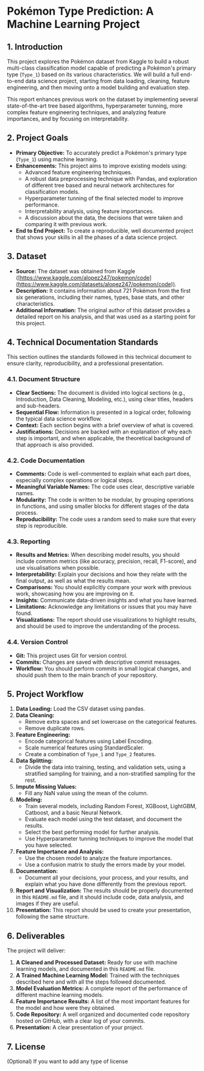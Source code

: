 # Pokémon Type Prediction: A Machine Learning Project

## 1. Introduction

This project explores the Pokémon dataset from Kaggle to build a robust multi-class classification model capable of predicting a Pokémon's primary type (`Type_1`) based on its various characteristics. We will build a full end-to-end data science project, starting from data loading, cleaning, feature engineering, and then moving onto a model building and evaluation step.

This report enhances previous work on the dataset by implementing several state-of-the-art tree based algorithms, hyperparameter tunning, more complex feature engineering techniques, and analyzing feature importances, and by focusing on interpretability.

## 2. Project Goals

*   **Primary Objective:** To accurately predict a Pokémon's primary type (`Type_1`) using machine learning.
*   **Enhancements:** This project aims to improve existing models using:
    *   Advanced feature engineering techniques.
    *   A robust data preprocessing technique with Pandas, and exploration of different tree based and neural network architectures for classification models.
    *  Hyperparameter tunning of the final selected model to improve performance.
    *   Interpretability analysis, using feature importances.
    *   A discussion about the data, the decisions that were taken and comparing it with previous work.
* **End to End Project:** To create a reproducible, well documented project that shows your skills in all the phases of a data science project.

## 3. Dataset

*   **Source:** The dataset was obtained from Kaggle ([https://www.kaggle.com/alopez247/pokemon/code](https://www.kaggle.com/datasets/alopez247/pokemon/code)).
*   **Description:** It contains information about 721 Pokémon from the first six generations, including their names, types, base stats, and other characteristics.
*  **Additional Information:** The original author of this dataset provides a detailed report on his analysis, and that was used as a starting point for this project.
  
## 4. Technical Documentation Standards

This section outlines the standards followed in this technical document to ensure clarity, reproducibility, and a professional presentation.

### 4.1. Document Structure

*   **Clear Sections:** The document is divided into logical sections (e.g., Introduction, Data Cleaning, Modeling, etc.), using clear titles, headers and sub-headers.
*   **Sequential Flow:** Information is presented in a logical order, following the typical data science workflow.
*   **Context:** Each section begins with a brief overview of what is covered.
*   **Justifications:** Decisions are backed with an explanation of why each step is important, and when applicable, the theoretical background of that approach is also provided.

### 4.2. Code Documentation

*   **Comments:** Code is well-commented to explain what each part does, especially complex operations or logical steps.
*   **Meaningful Variable Names:** The code uses clear, descriptive variable names.
*   **Modularity:** The code is written to be modular, by grouping operations in functions, and using smaller blocks for different stages of the data process.
*   **Reproducibility:** The code uses a random seed to make sure that every step is reproducible.

### 4.3. Reporting

*  **Results and Metrics:** When describing model results, you should include common metrics (like accuracy, precision, recall, F1-score), and use visualisations when possible.
*   **Interpretability:** Explain your decisions and how they relate with the final output, as well as what the results mean.
*   **Comparisons:** You should explicitly compare your work with previous work, showcasing how you are improving on it.
*   **Insights:** Communicate data-driven insights and what you have learned.
*   **Limitations:** Acknowledge any limitations or issues that you may have found.
*  **Visualizations:** The report should use visualizations to highlight results, and should be used to improve the understanding of the process.

### 4.4. Version Control

*   **Git:** This project uses Git for version control.
*   **Commits:** Changes are saved with descriptive commit messages.
*   **Workflow:** You should perform commits in small logical changes, and should push them to the main branch of your repository.

## 5. Project Workflow

1.  **Data Loading:** Load the CSV dataset using pandas.
2.  **Data Cleaning:**
    *   Remove extra spaces and set lowercase on the categorical features.
    *   Remove duplicate rows.
3.  **Feature Engineering:**
    *   Encode categorical features using Label Encoding.
    *   Scale numerical features using StandardScaler.
    *   Create a combination of `Type_1` and `Type_2` features.
4.  **Data Splitting:**
    *   Divide the data into training, testing, and validation sets, using a stratified sampling for training, and a non-stratified sampling for the rest.
5. **Impute Missing Values:**
    *  Fill any NaN value using the mean of the column.
6.  **Modeling:**
    *   Train several models, including Random Forest, XGBoost, LightGBM, Catboost, and a basic Neural Network.
    *   Evaluate each model using the test dataset, and document the results.
    *   Select the best performing model for further analysis.
    *   Use Hyperparameter tunning techniques to improve the model that you have selected.
7.  **Feature Importance and Analysis:**
    *   Use the chosen model to analyze the feature importances.
    *   Use a confusion matrix to study the errors made by your model.
8.  **Documentation:**
    *   Document all your decisions, your process, and your results, and explain what you have done differently from the previous report.
9.   **Report and Visualization:** The results should be properly documented in this `README.md` file, and it should include code, data analysis, and images if they are useful.
10. **Presentation:** This report should be used to create your presentation, following the same structure.

## 6. Deliverables
The project will deliver:

1.  **A Cleaned and Processed Dataset:** Ready for use with machine learning models, and documented in this `README.md` file.
2.  **A Trained Machine Learning Model:** Trained with the techniques described here and with all the steps followed documented.
3.  **Model Evaluation Metrics:** A complete report of the performance of different machine learning models.
4.  **Feature Importance Results:** A list of the most important features for the model and how were they obtained.
5.  **Code Repository:** A well organized and documented code repository hosted on GitHub, with a clear log of your commits.
6.  **Presentation:** A clear presentation of your project.

## 7. License
(Optional) If you want to add any type of license
